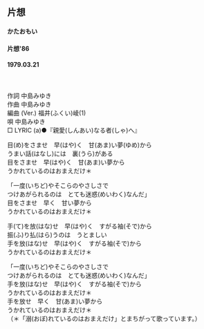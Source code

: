 ## 片想
#### かたおもい
#### 片想'86
#### 1979.03.21
　

作詞  中島みゆき  
作曲  中島みゆき  
編曲 (Ver.)  福井(ふくい)崚(1)  
唄    中島みゆき  
□ LYRIC (a)●『親愛(しんあい)なる者(しゃ)へ』 

  
目(め)をさませ　早(はや)く　甘(あま)い夢(ゆめ)から  
うまい話(はなし)には　裏(うら)がある  
目をさませ　早(はや)く　甘(あま)い夢から  
うかれているのはおまえだけ＊  
  
「一度(いちど)やそこらのやさしさで  
つけあがられるのは　とても迷惑(めいわく)なんだ」  
目をさませ　早く　甘い夢から  
うかれているのはおまえだけ＊  
  
手(て)を放(はな)せ　早(はや)く　すがる袖(そで)から  
振(ふ)り払(はら)うのは　うとましい  
手を放(はな)せ　早(はや)く　すがる袖(そで)から  
うかれているのはおまえだけ＊  
  
  
「一度(いちど)やそこらのやさしさで  
つけあがられるのは　とても迷惑(めいわく)なんだ」  
手を放(はな)せ　早(はや)く　すがる袖(そで)から  
うかれているのはおまえだけ＊  
手を放せ　早く　甘(あま)い夢から  
うかれているのはおまえだけ＊  
（＊「溺(おぼ)れているのはおまえだけ」とまちがって歌っています。）  